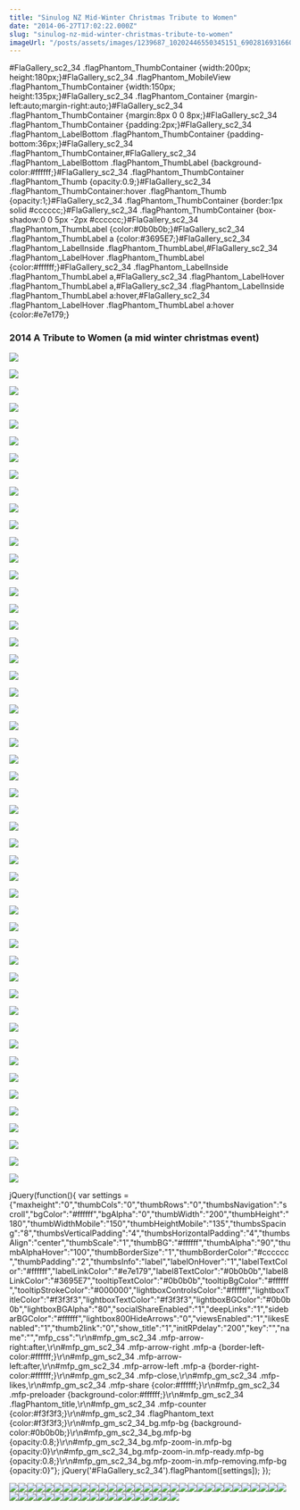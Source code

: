 ```yaml
---
title: "Sinulog NZ Mid-Winter Christmas Tribute to Women"
date: "2014-06-27T17:02:22.000Z"
slug: "sinulog-nz-mid-winter-christmas-tribute-to-women"
imageUrl: "/posts/assets/images/1239687_10202446550345151_6902816931660640810_n.jpg"
---
```


#FlaGallery\_sc2\_34 .flagPhantom\_ThumbContainer {width:200px; height:180px;}#FlaGallery\_sc2\_34 .flagPhantom\_MobileView .flagPhantom\_ThumbContainer {width:150px; height:135px;}#FlaGallery\_sc2\_34 .flagPhantom\_Container {margin-left:auto;margin-right:auto;}#FlaGallery\_sc2\_34 .flagPhantom\_ThumbContainer {margin:8px 0 0 8px;}#FlaGallery\_sc2\_34 .flagPhantom\_ThumbContainer {padding:2px;}#FlaGallery\_sc2\_34 .flagPhantom\_LabelBottom .flagPhantom\_ThumbContainer {padding-bottom:36px;}#FlaGallery\_sc2\_34 .flagPhantom\_ThumbContainer,#FlaGallery\_sc2\_34 .flagPhantom\_LabelBottom .flagPhantom\_ThumbLabel {background-color:#ffffff;}#FlaGallery\_sc2\_34 .flagPhantom\_ThumbContainer .flagPhantom\_Thumb {opacity:0.9;}#FlaGallery\_sc2\_34 .flagPhantom\_ThumbContainer:hover .flagPhantom\_Thumb {opacity:1;}#FlaGallery\_sc2\_34 .flagPhantom\_ThumbContainer {border:1px solid #cccccc;}#FlaGallery\_sc2\_34 .flagPhantom\_ThumbContainer {box-shadow:0 0 5px -2px #cccccc;}#FlaGallery\_sc2\_34 .flagPhantom\_ThumbLabel {color:#0b0b0b;}#FlaGallery\_sc2\_34 .flagPhantom\_ThumbLabel a {color:#3695E7;}#FlaGallery\_sc2\_34 .flagPhantom\_LabelInside .flagPhantom\_ThumbLabel,#FlaGallery\_sc2\_34 .flagPhantom\_LabelHover .flagPhantom\_ThumbLabel {color:#ffffff;}#FlaGallery\_sc2\_34 .flagPhantom\_LabelInside .flagPhantom\_ThumbLabel a,#FlaGallery\_sc2\_34 .flagPhantom\_LabelHover .flagPhantom\_ThumbLabel a,#FlaGallery\_sc2\_34 .flagPhantom\_LabelInside .flagPhantom\_ThumbLabel a:hover,#FlaGallery\_sc2\_34 .flagPhantom\_LabelHover .flagPhantom\_ThumbLabel a:hover {color:#e7e179;}

### 2014 A Tribute to Women (a mid winter christmas event)

[![](https://i0.wp.com/santonino-nz.org/wp-content/flagallery/a-tribute-to-women-a-mid-winter-christmas-event/thumbs/thumbs_1239687_10202446550345151_6902816931660640810_n.jpg?ssl=1)](https://i0.wp.com/santonino-nz.org/wp-content/flagallery/a-tribute-to-women-a-mid-winter-christmas-event/webview/1239687_10202446550345151_6902816931660640810_n.jpg?ssl=1)

[![](https://i0.wp.com/santonino-nz.org/wp-content/flagallery/a-tribute-to-women-a-mid-winter-christmas-event/thumbs/thumbs_1538848_10202446543304975_3674791853583839358_n.jpg?ssl=1)](https://i0.wp.com/santonino-nz.org/wp-content/flagallery/a-tribute-to-women-a-mid-winter-christmas-event/webview/1538848_10202446543304975_3674791853583839358_n.jpg?ssl=1)

[![](https://i0.wp.com/santonino-nz.org/wp-content/flagallery/a-tribute-to-women-a-mid-winter-christmas-event/thumbs/thumbs_1622615_10202446541664934_8128435295939057490_n.jpg?ssl=1)](https://i0.wp.com/santonino-nz.org/wp-content/flagallery/a-tribute-to-women-a-mid-winter-christmas-event/webview/1622615_10202446541664934_8128435295939057490_n.jpg?ssl=1)

[![](https://i0.wp.com/santonino-nz.org/wp-content/flagallery/a-tribute-to-women-a-mid-winter-christmas-event/thumbs/thumbs_1910002_10202446534704760_4204548180078644691_n.jpg?ssl=1)](https://i0.wp.com/santonino-nz.org/wp-content/flagallery/a-tribute-to-women-a-mid-winter-christmas-event/webview/1910002_10202446534704760_4204548180078644691_n.jpg?ssl=1)

[![](https://i0.wp.com/santonino-nz.org/wp-content/flagallery/a-tribute-to-women-a-mid-winter-christmas-event/thumbs/thumbs_10362360_10202446572185697_7731663880303887447_n.jpg?ssl=1)](https://i0.wp.com/santonino-nz.org/wp-content/flagallery/a-tribute-to-women-a-mid-winter-christmas-event/webview/10362360_10202446572185697_7731663880303887447_n.jpg?ssl=1)

[![](https://i0.wp.com/santonino-nz.org/wp-content/flagallery/a-tribute-to-women-a-mid-winter-christmas-event/thumbs/thumbs_10382630_10202446571585682_7101424133146550673_n.jpg?ssl=1)](https://i0.wp.com/santonino-nz.org/wp-content/flagallery/a-tribute-to-women-a-mid-winter-christmas-event/webview/10382630_10202446571585682_7101424133146550673_n.jpg?ssl=1)

[![](https://i0.wp.com/santonino-nz.org/wp-content/flagallery/a-tribute-to-women-a-mid-winter-christmas-event/thumbs/thumbs_10409270_10202446542504955_8059515987729930824_n.jpg?ssl=1)](https://i0.wp.com/santonino-nz.org/wp-content/flagallery/a-tribute-to-women-a-mid-winter-christmas-event/webview/10409270_10202446542504955_8059515987729930824_n.jpg?ssl=1)

[![](https://i0.wp.com/santonino-nz.org/wp-content/flagallery/a-tribute-to-women-a-mid-winter-christmas-event/thumbs/thumbs_10409270_10202446569225623_781873230400745758_n.jpg?ssl=1)](https://i0.wp.com/santonino-nz.org/wp-content/flagallery/a-tribute-to-women-a-mid-winter-christmas-event/webview/10409270_10202446569225623_781873230400745758_n.jpg?ssl=1)

[![](https://i0.wp.com/santonino-nz.org/wp-content/flagallery/a-tribute-to-women-a-mid-winter-christmas-event/thumbs/thumbs_10422954_10202446565385527_8357690016484858714_n.jpg?ssl=1)](https://i0.wp.com/santonino-nz.org/wp-content/flagallery/a-tribute-to-women-a-mid-winter-christmas-event/webview/10422954_10202446565385527_8357690016484858714_n.jpg?ssl=1)

[![](https://i0.wp.com/santonino-nz.org/wp-content/flagallery/a-tribute-to-women-a-mid-winter-christmas-event/thumbs/thumbs_10448771_10202446566665559_588426921236090886_n.jpg?ssl=1)](https://i0.wp.com/santonino-nz.org/wp-content/flagallery/a-tribute-to-women-a-mid-winter-christmas-event/webview/10448771_10202446566665559_588426921236090886_n.jpg?ssl=1)

[![](https://i0.wp.com/santonino-nz.org/wp-content/flagallery/a-tribute-to-women-a-mid-winter-christmas-event/thumbs/thumbs_10450150_10202446558385352_8178249726225440938_n.jpg?ssl=1)](https://i0.wp.com/santonino-nz.org/wp-content/flagallery/a-tribute-to-women-a-mid-winter-christmas-event/webview/10450150_10202446558385352_8178249726225440938_n.jpg?ssl=1)

[![](https://i0.wp.com/santonino-nz.org/wp-content/flagallery/a-tribute-to-women-a-mid-winter-christmas-event/thumbs/thumbs_10456196_10202446573065719_3165662430715946767_n.jpg?ssl=1)](https://i0.wp.com/santonino-nz.org/wp-content/flagallery/a-tribute-to-women-a-mid-winter-christmas-event/webview/10456196_10202446573065719_3165662430715946767_n.jpg?ssl=1)

[![](https://i0.wp.com/santonino-nz.org/wp-content/flagallery/a-tribute-to-women-a-mid-winter-christmas-event/thumbs/thumbs_10489638_10202446545025018_7119429086503027093_n.jpg?ssl=1)](https://i0.wp.com/santonino-nz.org/wp-content/flagallery/a-tribute-to-women-a-mid-winter-christmas-event/webview/10489638_10202446545025018_7119429086503027093_n.jpg?ssl=1)

[![](https://i0.wp.com/santonino-nz.org/wp-content/flagallery/a-tribute-to-women-a-mid-winter-christmas-event/thumbs/thumbs_10489699_10202446541464929_6970877235929442603_n.jpg?ssl=1)](https://i0.wp.com/santonino-nz.org/wp-content/flagallery/a-tribute-to-women-a-mid-winter-christmas-event/webview/10489699_10202446541464929_6970877235929442603_n.jpg?ssl=1)

[![](https://i0.wp.com/santonino-nz.org/wp-content/flagallery/a-tribute-to-women-a-mid-winter-christmas-event/thumbs/thumbs_10494521_10202446557705335_8337952119202501526_n.jpg?ssl=1)](https://i0.wp.com/santonino-nz.org/wp-content/flagallery/a-tribute-to-women-a-mid-winter-christmas-event/webview/10494521_10202446557705335_8337952119202501526_n.jpg?ssl=1)

[![](https://i0.wp.com/santonino-nz.org/wp-content/flagallery/a-tribute-to-women-a-mid-winter-christmas-event/thumbs/thumbs_10494669_10202446585826038_7084773702403019758_n.jpg?ssl=1)](https://i0.wp.com/santonino-nz.org/wp-content/flagallery/a-tribute-to-women-a-mid-winter-christmas-event/webview/10494669_10202446585826038_7084773702403019758_n.jpg?ssl=1)

[![](https://i0.wp.com/santonino-nz.org/wp-content/flagallery/a-tribute-to-women-a-mid-winter-christmas-event/thumbs/thumbs_10502203_10202446559465379_4702109424948566089_n.jpg?ssl=1)](https://i0.wp.com/santonino-nz.org/wp-content/flagallery/a-tribute-to-women-a-mid-winter-christmas-event/webview/10502203_10202446559465379_4702109424948566089_n.jpg?ssl=1)

[![](https://i0.wp.com/santonino-nz.org/wp-content/flagallery/a-tribute-to-women-a-mid-winter-christmas-event/thumbs/thumbs_10523201_10202446585066019_5077343587468575278_n.jpg?ssl=1)](https://i0.wp.com/santonino-nz.org/wp-content/flagallery/a-tribute-to-women-a-mid-winter-christmas-event/webview/10523201_10202446585066019_5077343587468575278_n.jpg?ssl=1)

[![](https://i0.wp.com/santonino-nz.org/wp-content/flagallery/a-tribute-to-women-a-mid-winter-christmas-event/thumbs/thumbs_10524573_10202446544144996_597192705845956890_n.jpg?ssl=1)](https://i0.wp.com/santonino-nz.org/wp-content/flagallery/a-tribute-to-women-a-mid-winter-christmas-event/webview/10524573_10202446544144996_597192705845956890_n.jpg?ssl=1)

[![](https://i0.wp.com/santonino-nz.org/wp-content/flagallery/a-tribute-to-women-a-mid-winter-christmas-event/thumbs/thumbs_10524581_10202446580265899_7391465188368843667_n.jpg?ssl=1)](https://i0.wp.com/santonino-nz.org/wp-content/flagallery/a-tribute-to-women-a-mid-winter-christmas-event/webview/10524581_10202446580265899_7391465188368843667_n.jpg?ssl=1)

[![](https://i0.wp.com/santonino-nz.org/wp-content/flagallery/a-tribute-to-women-a-mid-winter-christmas-event/thumbs/thumbs_10530951_10202446573785737_4875859774819297200_n.jpg?ssl=1)](https://i0.wp.com/santonino-nz.org/wp-content/flagallery/a-tribute-to-women-a-mid-winter-christmas-event/webview/10530951_10202446573785737_4875859774819297200_n.jpg?ssl=1)

[![](https://i0.wp.com/santonino-nz.org/wp-content/flagallery/a-tribute-to-women-a-mid-winter-christmas-event/thumbs/thumbs_10540539_10202446592306200_5704836493774159397_n.jpg?ssl=1)](https://i0.wp.com/santonino-nz.org/wp-content/flagallery/a-tribute-to-women-a-mid-winter-christmas-event/webview/10540539_10202446592306200_5704836493774159397_n.jpg?ssl=1)

[![](https://i0.wp.com/santonino-nz.org/wp-content/flagallery/a-tribute-to-women-a-mid-winter-christmas-event/thumbs/thumbs_10547418_10202446567105570_8870680888739365671_n.jpg?ssl=1)](https://i0.wp.com/santonino-nz.org/wp-content/flagallery/a-tribute-to-women-a-mid-winter-christmas-event/webview/10547418_10202446567105570_8870680888739365671_n.jpg?ssl=1)

[![](https://i0.wp.com/santonino-nz.org/wp-content/flagallery/a-tribute-to-women-a-mid-winter-christmas-event/thumbs/thumbs_10547595_10202446541024918_5630503200054049202_n.jpg?ssl=1)](https://i0.wp.com/santonino-nz.org/wp-content/flagallery/a-tribute-to-women-a-mid-winter-christmas-event/webview/10547595_10202446541024918_5630503200054049202_n.jpg?ssl=1)

[![](https://i0.wp.com/santonino-nz.org/wp-content/flagallery/a-tribute-to-women-a-mid-winter-christmas-event/thumbs/thumbs_10547595_10202446541024918_5630503200054049202_n1.jpg?ssl=1)](https://i0.wp.com/santonino-nz.org/wp-content/flagallery/a-tribute-to-women-a-mid-winter-christmas-event/webview/10547595_10202446541024918_5630503200054049202_n1.jpg?ssl=1)

[![](https://i0.wp.com/santonino-nz.org/wp-content/flagallery/a-tribute-to-women-a-mid-winter-christmas-event/thumbs/thumbs_10557178_10202446565865539_5978669836770126277_n.jpg?ssl=1)](https://i0.wp.com/santonino-nz.org/wp-content/flagallery/a-tribute-to-women-a-mid-winter-christmas-event/webview/10557178_10202446565865539_5978669836770126277_n.jpg?ssl=1)

[![](https://i0.wp.com/santonino-nz.org/wp-content/flagallery/a-tribute-to-women-a-mid-winter-christmas-event/thumbs/thumbs_10563082_10202446565065519_4407755630712917137_n.jpg?ssl=1)](https://i0.wp.com/santonino-nz.org/wp-content/flagallery/a-tribute-to-women-a-mid-winter-christmas-event/webview/10563082_10202446565065519_4407755630712917137_n.jpg?ssl=1)

[![](https://i0.wp.com/santonino-nz.org/wp-content/flagallery/a-tribute-to-women-a-mid-winter-christmas-event/thumbs/thumbs_10570313_10202446551865189_554689463510006628_n.jpg?ssl=1)](https://i0.wp.com/santonino-nz.org/wp-content/flagallery/a-tribute-to-women-a-mid-winter-christmas-event/webview/10570313_10202446551865189_554689463510006628_n.jpg?ssl=1)

[![](https://i0.wp.com/santonino-nz.org/wp-content/flagallery/a-tribute-to-women-a-mid-winter-christmas-event/thumbs/thumbs_10583803_10202446550065144_2346762406613271808_n.jpg?ssl=1)](https://i0.wp.com/santonino-nz.org/wp-content/flagallery/a-tribute-to-women-a-mid-winter-christmas-event/webview/10583803_10202446550065144_2346762406613271808_n.jpg?ssl=1)

[![](https://i0.wp.com/santonino-nz.org/wp-content/flagallery/a-tribute-to-women-a-mid-winter-christmas-event/thumbs/thumbs_10583859_10202446558705360_1903934927062669373_n.jpg?ssl=1)](https://i0.wp.com/santonino-nz.org/wp-content/flagallery/a-tribute-to-women-a-mid-winter-christmas-event/webview/10583859_10202446558705360_1903934927062669373_n.jpg?ssl=1)

[![](https://i0.wp.com/santonino-nz.org/wp-content/flagallery/a-tribute-to-women-a-mid-winter-christmas-event/thumbs/thumbs_img_4312.jpg?ssl=1)](https://i0.wp.com/santonino-nz.org/wp-content/flagallery/a-tribute-to-women-a-mid-winter-christmas-event/webview/img_4312.jpg?ssl=1)

[![](https://i0.wp.com/santonino-nz.org/wp-content/flagallery/a-tribute-to-women-a-mid-winter-christmas-event/thumbs/thumbs_img_4307.jpg?ssl=1)](https://i0.wp.com/santonino-nz.org/wp-content/flagallery/a-tribute-to-women-a-mid-winter-christmas-event/webview/img_4307.jpg?ssl=1)

[![](https://i0.wp.com/santonino-nz.org/wp-content/flagallery/a-tribute-to-women-a-mid-winter-christmas-event/thumbs/thumbs_img_4306.jpg?ssl=1)](https://i0.wp.com/santonino-nz.org/wp-content/flagallery/a-tribute-to-women-a-mid-winter-christmas-event/webview/img_4306.jpg?ssl=1)

[![](https://i0.wp.com/santonino-nz.org/wp-content/flagallery/a-tribute-to-women-a-mid-winter-christmas-event/thumbs/thumbs_img_4295.jpg?ssl=1)](https://i0.wp.com/santonino-nz.org/wp-content/flagallery/a-tribute-to-women-a-mid-winter-christmas-event/webview/img_4295.jpg?ssl=1)

[![](https://i0.wp.com/santonino-nz.org/wp-content/flagallery/a-tribute-to-women-a-mid-winter-christmas-event/thumbs/thumbs_img_4276.jpg?ssl=1)](https://i0.wp.com/santonino-nz.org/wp-content/flagallery/a-tribute-to-women-a-mid-winter-christmas-event/webview/img_4276.jpg?ssl=1)

[![](https://i0.wp.com/santonino-nz.org/wp-content/flagallery/a-tribute-to-women-a-mid-winter-christmas-event/thumbs/thumbs_img_4261.jpg?ssl=1)](https://i0.wp.com/santonino-nz.org/wp-content/flagallery/a-tribute-to-women-a-mid-winter-christmas-event/webview/img_4261.jpg?ssl=1)

[![](https://i0.wp.com/santonino-nz.org/wp-content/flagallery/a-tribute-to-women-a-mid-winter-christmas-event/thumbs/thumbs_img_4244.jpg?ssl=1)](https://i0.wp.com/santonino-nz.org/wp-content/flagallery/a-tribute-to-women-a-mid-winter-christmas-event/webview/img_4244.jpg?ssl=1)

[![](https://i0.wp.com/santonino-nz.org/wp-content/flagallery/a-tribute-to-women-a-mid-winter-christmas-event/thumbs/thumbs_img_4188.jpg?ssl=1)](https://i0.wp.com/santonino-nz.org/wp-content/flagallery/a-tribute-to-women-a-mid-winter-christmas-event/webview/img_4188.jpg?ssl=1)

[![](https://i0.wp.com/santonino-nz.org/wp-content/flagallery/a-tribute-to-women-a-mid-winter-christmas-event/thumbs/thumbs_img_4125.jpg?ssl=1)](https://i0.wp.com/santonino-nz.org/wp-content/flagallery/a-tribute-to-women-a-mid-winter-christmas-event/webview/img_4125.jpg?ssl=1)

[![](https://i0.wp.com/santonino-nz.org/wp-content/flagallery/a-tribute-to-women-a-mid-winter-christmas-event/thumbs/thumbs_img_4096.jpg?ssl=1)](https://i0.wp.com/santonino-nz.org/wp-content/flagallery/a-tribute-to-women-a-mid-winter-christmas-event/webview/img_4096.jpg?ssl=1)

[![](https://i0.wp.com/santonino-nz.org/wp-content/flagallery/a-tribute-to-women-a-mid-winter-christmas-event/thumbs/thumbs_img_4078.jpg?ssl=1)](https://i0.wp.com/santonino-nz.org/wp-content/flagallery/a-tribute-to-women-a-mid-winter-christmas-event/webview/img_4078.jpg?ssl=1)

[![](https://i0.wp.com/santonino-nz.org/wp-content/flagallery/a-tribute-to-women-a-mid-winter-christmas-event/thumbs/thumbs_img_4026.jpg?ssl=1)](https://i0.wp.com/santonino-nz.org/wp-content/flagallery/a-tribute-to-women-a-mid-winter-christmas-event/webview/img_4026.jpg?ssl=1)

[![](https://i0.wp.com/santonino-nz.org/wp-content/flagallery/a-tribute-to-women-a-mid-winter-christmas-event/thumbs/thumbs_img_3919.jpg?ssl=1)](https://i0.wp.com/santonino-nz.org/wp-content/flagallery/a-tribute-to-women-a-mid-winter-christmas-event/webview/img_3919.jpg?ssl=1)

[![](https://i0.wp.com/santonino-nz.org/wp-content/flagallery/a-tribute-to-women-a-mid-winter-christmas-event/thumbs/thumbs_img_3915.jpg?ssl=1)](https://i0.wp.com/santonino-nz.org/wp-content/flagallery/a-tribute-to-women-a-mid-winter-christmas-event/webview/img_3915.jpg?ssl=1)

[![](https://i0.wp.com/santonino-nz.org/wp-content/flagallery/a-tribute-to-women-a-mid-winter-christmas-event/thumbs/thumbs_img_3696.jpg?ssl=1)](https://i0.wp.com/santonino-nz.org/wp-content/flagallery/a-tribute-to-women-a-mid-winter-christmas-event/webview/img_3696.jpg?ssl=1)

[![](https://i0.wp.com/santonino-nz.org/wp-content/flagallery/a-tribute-to-women-a-mid-winter-christmas-event/thumbs/thumbs_img_3615.jpg?ssl=1)](https://i0.wp.com/santonino-nz.org/wp-content/flagallery/a-tribute-to-women-a-mid-winter-christmas-event/webview/img_3615.jpg?ssl=1)

[![](https://i0.wp.com/santonino-nz.org/wp-content/flagallery/a-tribute-to-women-a-mid-winter-christmas-event/thumbs/thumbs_img_3592.jpg?ssl=1)](https://i0.wp.com/santonino-nz.org/wp-content/flagallery/a-tribute-to-women-a-mid-winter-christmas-event/webview/img_3592.jpg?ssl=1)

[![](https://i0.wp.com/santonino-nz.org/wp-content/flagallery/a-tribute-to-women-a-mid-winter-christmas-event/thumbs/thumbs_img_3590.jpg?ssl=1)](https://i0.wp.com/santonino-nz.org/wp-content/flagallery/a-tribute-to-women-a-mid-winter-christmas-event/webview/img_3590.jpg?ssl=1)

[![](https://i0.wp.com/santonino-nz.org/wp-content/flagallery/a-tribute-to-women-a-mid-winter-christmas-event/thumbs/thumbs_img_3584.jpg?ssl=1)](https://i0.wp.com/santonino-nz.org/wp-content/flagallery/a-tribute-to-women-a-mid-winter-christmas-event/webview/img_3584.jpg?ssl=1)

[![](https://i0.wp.com/santonino-nz.org/wp-content/flagallery/a-tribute-to-women-a-mid-winter-christmas-event/thumbs/thumbs_img_3583.jpg?ssl=1)](https://i0.wp.com/santonino-nz.org/wp-content/flagallery/a-tribute-to-women-a-mid-winter-christmas-event/webview/img_3583.jpg?ssl=1)

jQuery(function(){ var settings = {"maxheight":"0","thumbCols":"0","thumbRows":"0","thumbsNavigation":"scroll","bgColor":"#ffffff","bgAlpha":"0","thumbWidth":"200","thumbHeight":"180","thumbWidthMobile":"150","thumbHeightMobile":"135","thumbsSpacing":"8","thumbsVerticalPadding":"4","thumbsHorizontalPadding":"4","thumbsAlign":"center","thumbScale":"1","thumbBG":"#ffffff","thumbAlpha":"90","thumbAlphaHover":"100","thumbBorderSize":"1","thumbBorderColor":"#cccccc","thumbPadding":"2","thumbsInfo":"label","labelOnHover":"1","labelTextColor":"#ffffff","labelLinkColor":"#e7e179","label8TextColor":"#0b0b0b","label8LinkColor":"#3695E7","tooltipTextColor":"#0b0b0b","tooltipBgColor":"#ffffff","tooltipStrokeColor":"#000000","lightboxControlsColor":"#ffffff","lightboxTitleColor":"#f3f3f3","lightboxTextColor":"#f3f3f3","lightboxBGColor":"#0b0b0b","lightboxBGAlpha":"80","socialShareEnabled":"1","deepLinks":"1","sidebarBGColor":"#ffffff","lightbox800HideArrows":"0","viewsEnabled":"1","likesEnabled":"1","thumb2link":"0","show\_title":"1","initRPdelay":"200","key":"","name":"","mfp\_css":"\\r\\n#mfp\_gm\_sc2\_34 .mfp-arrow-right:after,\\r\\n#mfp\_gm\_sc2\_34 .mfp-arrow-right .mfp-a {border-left-color:#ffffff;}\\r\\n#mfp\_gm\_sc2\_34 .mfp-arrow-left:after,\\r\\n#mfp\_gm\_sc2\_34 .mfp-arrow-left .mfp-a {border-right-color:#ffffff;}\\r\\n#mfp\_gm\_sc2\_34 .mfp-close,\\r\\n#mfp\_gm\_sc2\_34 .mfp-likes,\\r\\n#mfp\_gm\_sc2\_34 .mfp-share {color:#ffffff;}\\r\\n#mfp\_gm\_sc2\_34 .mfp-preloader {background-color:#ffffff;}\\r\\n#mfp\_gm\_sc2\_34 .flagPhantom\_title,\\r\\n#mfp\_gm\_sc2\_34 .mfp-counter {color:#f3f3f3;}\\r\\n#mfp\_gm\_sc2\_34 .flagPhantom\_text {color:#f3f3f3;}\\r\\n#mfp\_gm\_sc2\_34\_bg.mfp-bg {background-color:#0b0b0b;}\\r\\n#mfp\_gm\_sc2\_34\_bg.mfp-bg {opacity:0.8;}\\r\\n#mfp\_gm\_sc2\_34\_bg.mfp-zoom-in.mfp-bg {opacity:0}\\r\\n#mfp\_gm\_sc2\_34\_bg.mfp-zoom-in.mfp-ready.mfp-bg {opacity:0.8;}\\r\\n#mfp\_gm\_sc2\_34\_bg.mfp-zoom-in.mfp-removing.mfp-bg {opacity:0}"}; jQuery('#FlaGallery\_sc2\_34').flagPhantom(\[settings\]); });

![](https://i0.wp.com/santonino-nz.org/wp-content/flagallery/a-tribute-to-women-a-mid-winter-christmas-event/1239687_10202446550345151_6902816931660640810_n.jpg?ssl=1)![](https://i0.wp.com/santonino-nz.org/wp-content/flagallery/a-tribute-to-women-a-mid-winter-christmas-event/1538848_10202446543304975_3674791853583839358_n.jpg?ssl=1)![](https://i0.wp.com/santonino-nz.org/wp-content/flagallery/a-tribute-to-women-a-mid-winter-christmas-event/1622615_10202446541664934_8128435295939057490_n.jpg?ssl=1)![](https://i0.wp.com/santonino-nz.org/wp-content/flagallery/a-tribute-to-women-a-mid-winter-christmas-event/1910002_10202446534704760_4204548180078644691_n.jpg?ssl=1)![](https://i0.wp.com/santonino-nz.org/wp-content/flagallery/a-tribute-to-women-a-mid-winter-christmas-event/10362360_10202446572185697_7731663880303887447_n.jpg?ssl=1)![](https://i0.wp.com/santonino-nz.org/wp-content/flagallery/a-tribute-to-women-a-mid-winter-christmas-event/10382630_10202446571585682_7101424133146550673_n.jpg?ssl=1)![](https://i0.wp.com/santonino-nz.org/wp-content/flagallery/a-tribute-to-women-a-mid-winter-christmas-event/10409270_10202446542504955_8059515987729930824_n.jpg?ssl=1)![](https://i0.wp.com/santonino-nz.org/wp-content/flagallery/a-tribute-to-women-a-mid-winter-christmas-event/10409270_10202446569225623_781873230400745758_n.jpg?ssl=1)![](https://i0.wp.com/santonino-nz.org/wp-content/flagallery/a-tribute-to-women-a-mid-winter-christmas-event/10422954_10202446565385527_8357690016484858714_n.jpg?ssl=1)![](https://i0.wp.com/santonino-nz.org/wp-content/flagallery/a-tribute-to-women-a-mid-winter-christmas-event/10448771_10202446566665559_588426921236090886_n.jpg?ssl=1)![](https://i0.wp.com/santonino-nz.org/wp-content/flagallery/a-tribute-to-women-a-mid-winter-christmas-event/10450150_10202446558385352_8178249726225440938_n.jpg?ssl=1)![](https://i0.wp.com/santonino-nz.org/wp-content/flagallery/a-tribute-to-women-a-mid-winter-christmas-event/10456196_10202446573065719_3165662430715946767_n.jpg?ssl=1)![](https://i0.wp.com/santonino-nz.org/wp-content/flagallery/a-tribute-to-women-a-mid-winter-christmas-event/10489638_10202446545025018_7119429086503027093_n.jpg?ssl=1)![](https://i0.wp.com/santonino-nz.org/wp-content/flagallery/a-tribute-to-women-a-mid-winter-christmas-event/10489699_10202446541464929_6970877235929442603_n.jpg?ssl=1)![](https://i0.wp.com/santonino-nz.org/wp-content/flagallery/a-tribute-to-women-a-mid-winter-christmas-event/10494521_10202446557705335_8337952119202501526_n.jpg?ssl=1)![](https://i0.wp.com/santonino-nz.org/wp-content/flagallery/a-tribute-to-women-a-mid-winter-christmas-event/10494669_10202446585826038_7084773702403019758_n.jpg?ssl=1)![](https://i0.wp.com/santonino-nz.org/wp-content/flagallery/a-tribute-to-women-a-mid-winter-christmas-event/10502203_10202446559465379_4702109424948566089_n.jpg?ssl=1)![](https://i0.wp.com/santonino-nz.org/wp-content/flagallery/a-tribute-to-women-a-mid-winter-christmas-event/10523201_10202446585066019_5077343587468575278_n.jpg?ssl=1)![](https://i0.wp.com/santonino-nz.org/wp-content/flagallery/a-tribute-to-women-a-mid-winter-christmas-event/10524573_10202446544144996_597192705845956890_n.jpg?ssl=1)![](https://i0.wp.com/santonino-nz.org/wp-content/flagallery/a-tribute-to-women-a-mid-winter-christmas-event/10524581_10202446580265899_7391465188368843667_n.jpg?ssl=1)![](https://i0.wp.com/santonino-nz.org/wp-content/flagallery/a-tribute-to-women-a-mid-winter-christmas-event/10530951_10202446573785737_4875859774819297200_n.jpg?ssl=1)![](https://i0.wp.com/santonino-nz.org/wp-content/flagallery/a-tribute-to-women-a-mid-winter-christmas-event/10540539_10202446592306200_5704836493774159397_n.jpg?ssl=1)![](https://i0.wp.com/santonino-nz.org/wp-content/flagallery/a-tribute-to-women-a-mid-winter-christmas-event/10547418_10202446567105570_8870680888739365671_n.jpg?ssl=1)![](https://i0.wp.com/santonino-nz.org/wp-content/flagallery/a-tribute-to-women-a-mid-winter-christmas-event/10547595_10202446541024918_5630503200054049202_n.jpg?ssl=1)![](https://i0.wp.com/santonino-nz.org/wp-content/flagallery/a-tribute-to-women-a-mid-winter-christmas-event/10547595_10202446541024918_5630503200054049202_n1.jpg?ssl=1)![](https://i0.wp.com/santonino-nz.org/wp-content/flagallery/a-tribute-to-women-a-mid-winter-christmas-event/10557178_10202446565865539_5978669836770126277_n.jpg?ssl=1)![](https://i0.wp.com/santonino-nz.org/wp-content/flagallery/a-tribute-to-women-a-mid-winter-christmas-event/10563082_10202446565065519_4407755630712917137_n.jpg?ssl=1)![](https://i0.wp.com/santonino-nz.org/wp-content/flagallery/a-tribute-to-women-a-mid-winter-christmas-event/10570313_10202446551865189_554689463510006628_n.jpg?ssl=1)![](https://i0.wp.com/santonino-nz.org/wp-content/flagallery/a-tribute-to-women-a-mid-winter-christmas-event/10583803_10202446550065144_2346762406613271808_n.jpg?ssl=1)![](https://i0.wp.com/santonino-nz.org/wp-content/flagallery/a-tribute-to-women-a-mid-winter-christmas-event/10583859_10202446558705360_1903934927062669373_n.jpg?ssl=1)![](https://i0.wp.com/santonino-nz.org/wp-content/flagallery/a-tribute-to-women-a-mid-winter-christmas-event/img_4312.jpg?ssl=1)![](https://i0.wp.com/santonino-nz.org/wp-content/flagallery/a-tribute-to-women-a-mid-winter-christmas-event/img_4307.jpg?ssl=1)![](https://i0.wp.com/santonino-nz.org/wp-content/flagallery/a-tribute-to-women-a-mid-winter-christmas-event/img_4306.jpg?ssl=1)![](https://i0.wp.com/santonino-nz.org/wp-content/flagallery/a-tribute-to-women-a-mid-winter-christmas-event/img_4295.jpg?ssl=1)![](https://i0.wp.com/santonino-nz.org/wp-content/flagallery/a-tribute-to-women-a-mid-winter-christmas-event/img_4276.jpg?ssl=1)![](https://i0.wp.com/santonino-nz.org/wp-content/flagallery/a-tribute-to-women-a-mid-winter-christmas-event/img_4261.jpg?ssl=1)![](https://i0.wp.com/santonino-nz.org/wp-content/flagallery/a-tribute-to-women-a-mid-winter-christmas-event/img_4244.jpg?ssl=1)![](https://i0.wp.com/santonino-nz.org/wp-content/flagallery/a-tribute-to-women-a-mid-winter-christmas-event/img_4188.jpg?ssl=1)![](https://i0.wp.com/santonino-nz.org/wp-content/flagallery/a-tribute-to-women-a-mid-winter-christmas-event/img_4125.jpg?ssl=1)![](https://i0.wp.com/santonino-nz.org/wp-content/flagallery/a-tribute-to-women-a-mid-winter-christmas-event/img_4096.jpg?ssl=1)![](https://i0.wp.com/santonino-nz.org/wp-content/flagallery/a-tribute-to-women-a-mid-winter-christmas-event/img_4078.jpg?ssl=1)![](https://i0.wp.com/santonino-nz.org/wp-content/flagallery/a-tribute-to-women-a-mid-winter-christmas-event/img_4026.jpg?ssl=1)![](https://i0.wp.com/santonino-nz.org/wp-content/flagallery/a-tribute-to-women-a-mid-winter-christmas-event/img_3919.jpg?ssl=1)![](https://i0.wp.com/santonino-nz.org/wp-content/flagallery/a-tribute-to-women-a-mid-winter-christmas-event/img_3915.jpg?ssl=1)![](https://i0.wp.com/santonino-nz.org/wp-content/flagallery/a-tribute-to-women-a-mid-winter-christmas-event/img_3696.jpg?ssl=1)![](https://i0.wp.com/santonino-nz.org/wp-content/flagallery/a-tribute-to-women-a-mid-winter-christmas-event/img_3615.jpg?ssl=1)![](https://i0.wp.com/santonino-nz.org/wp-content/flagallery/a-tribute-to-women-a-mid-winter-christmas-event/img_3592.jpg?ssl=1)![](https://i0.wp.com/santonino-nz.org/wp-content/flagallery/a-tribute-to-women-a-mid-winter-christmas-event/img_3590.jpg?ssl=1)![](https://i0.wp.com/santonino-nz.org/wp-content/flagallery/a-tribute-to-women-a-mid-winter-christmas-event/img_3584.jpg?ssl=1)![](https://i0.wp.com/santonino-nz.org/wp-content/flagallery/a-tribute-to-women-a-mid-winter-christmas-event/img_3583.jpg?ssl=1)